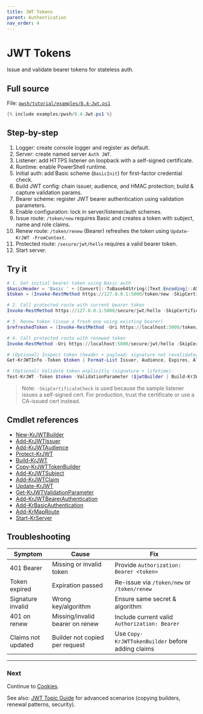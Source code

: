 ```yaml
---
title: JWT Tokens
parent: Authentication
nav_order: 4
---
```


# JWT Tokens

Issue and validate bearer tokens for stateless auth.

## Full source

File: [`pwsh/tutorial/examples/8.4-Jwt.ps1`][8.4-Jwt.ps1]

```powershell
{% include examples/pwsh/8.4-Jwt.ps1 %}
```

## Step-by-step

1. Logger: create console logger and register as default.
2. Server: create named server `Auth JWT`.
3. Listener: add HTTPS listener on loopback with a self-signed certificate.
4. Runtime: enable PowerShell runtime.
5. Initial auth: add Basic scheme (`BasicInit`) for first-factor credential check.
6. Build JWT config: chain issuer, audience, and HMAC protection; build & capture validation params.
7. Bearer scheme: register JWT bearer authentication using validation parameters.
8. Enable configuration: lock in server/listener/auth schemes.
9. Issue route: `/token/new` requires Basic and creates a token with subject, name and role claims.
10. Renew route: `/token/renew` (Bearer) refreshes the token using `Update-KrJWT -FromContext`.
11. Protected route: `/secure/jwt/hello` requires a valid bearer token.
12. Start server.

## Try it

```powershell
# 1. Get initial bearer token using Basic auth
$basicHeader = 'Basic ' + [Convert]::ToBase64String([Text.Encoding]::ASCII.GetBytes('admin:password'))
$token = (Invoke-RestMethod https://127.0.0.1:5000/token/new -SkipCertificateCheck -Headers @{ Authorization = $basicHeader }).access_token

# 2. Call protected route with current bearer token
Invoke-RestMethod https://127.0.0.1:5000/secure/jwt/hello -SkipCertificateCheck -Headers @{ Authorization = "Bearer $token" }

# 3. Renew token (issue a fresh one using existing bearer)
$refreshedToken = (Invoke-RestMethod -Uri https://localhost:5000/token/renew -SkipCertificateCheck -Headers @{ Authorization = "Bearer $token" }).access_token

# 4. Call protected route with renewed token
Invoke-RestMethod -Uri https://localhost:5000/secure/jwt/hello -SkipCertificateCheck -Headers @{ Authorization = "Bearer $refreshedToken" }

# (Optional) Inspect token (header + payload; signature not revalidated here):
Get-KrJWTInfo -Token $token | Format-List Issuer, Audience, Expires, Algorithm, Claims

# (Optional) Validate token explicitly (signature + lifetime):
Test-KrJWT -Token $token -ValidationParameter ($jwtBuilder | Build-KrJWT | Get-KrJWTValidationParameter)
```

> Note: `-SkipCertificateCheck` is used because the sample listener issues a self-signed cert. For production,
> trust the certificate or use a CA-issued cert instead.

## Cmdlet references

- [New-KrJWTBuilder][New-KrJWTBuilder]
- [Add-KrJWTIssuer][Add-KrJWTIssuer]
- [Add-KrJWTAudience][Add-KrJWTAudience]
- [Protect-KrJWT][Protect-KrJWT]
- [Build-KrJWT][Build-KrJWT]
- [Copy-KrJWTTokenBuilder][Copy-KrJWTTokenBuilder]
- [Add-KrJWTSubject][Add-KrJWTSubject]
- [Add-KrJWTClaim][Add-KrJWTClaim]
- [Update-KrJWT][Update-KrJWT]
- [Get-KrJWTValidationParameter][Get-KrJWTValidationParameter]
- [Add-KrJWTBearerAuthentication][Add-KrJWTBearerAuthentication]
- [Add-KrBasicAuthentication][Add-KrBasicAuthentication]
- [Add-KrMapRoute][Add-KrMapRoute]
- [Start-KrServer][Start-KrServer]

## Troubleshooting

| Symptom              | Cause                           | Fix                                              |
| -------------------- | ------------------------------- | ------------------------------------------------ |
| 401 Bearer           | Missing or invalid token        | Provide `Authorization: Bearer <token>`          |
| Token expired        | Expiration passed               | Re-issue via `/token/new` or `/token/renew`      |
| Signature invalid    | Wrong key/algorithm             | Ensure same secret & algorithm                   |
| 401 on renew         | Missing/invalid bearer on renew | Include current valid `Authorization: Bearer`    |
| Claims not updated   | Builder not copied per request  | Use `Copy-KrJWTTokenBuilder` before adding claims |

---

### Next

Continue to [Cookies](./5.Cookies).

See also: [JWT Topic Guide](/topics/jwt) for advanced scenarios (copying builders, renewal patterns, security).

[8.4-Jwt.ps1]: /pwsh/tutorial/examples/8.4-Jwt.ps1
[New-KrJWTBuilder]: /pwsh/cmdlets/New-KrJWTBuilder
[Add-KrJWTIssuer]: /pwsh/cmdlets/Add-KrJWTIssuer
[Add-KrJWTAudience]: /pwsh/cmdlets/Add-KrJWTAudience
[Protect-KrJWT]: /pwsh/cmdlets/Protect-KrJWT
[Build-KrJWT]: /pwsh/cmdlets/Build-KrJWT
[Get-KrJWTValidationParameter]: /pwsh/cmdlets/Get-KrJWTValidationParameter
[Add-KrJWTBearerAuthentication]: /pwsh/cmdlets/Add-KrJWTBearerAuthentication
[Add-KrBasicAuthentication]: /pwsh/cmdlets/Add-KrBasicAuthentication
[Copy-KrJWTTokenBuilder]: /pwsh/cmdlets/Copy-KrJWTTokenBuilder
[Add-KrJWTSubject]: /pwsh/cmdlets/Add-KrJWTSubject
[Add-KrJWTClaim]: /pwsh/cmdlets/Add-KrJWTClaim
[Update-KrJWT]: /pwsh/cmdlets/Update-KrJWT
[Add-KrMapRoute]: /pwsh/cmdlets/Add-KrMapRoute
[Start-KrServer]: /pwsh/cmdlets/Start-KrServer
